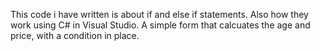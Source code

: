This code i have written is about if  and else if statements. 
Also how they work using C# in Visual Studio.
A simple form that calcuates the age and price, with a condition in place.  

